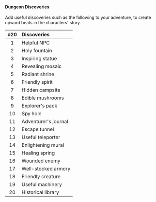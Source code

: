 #### Dungeon Discoveries

Add useful discoveries such as the following to your adventure, to create upward beats in the characters' story.

| d20 | Discoveries          |
|:---:|:---------------------|
|   1 | Helpful NPC          |
|   2 | Holy fountain        |
|   3 | Inspiring statue     |
|   4 | Revealing mosaic     |
|   5 | Radiant shrine       |
|   6 | Friendly spirit      |
|   7 | Hidden campsite      |
|   8 | Edible mushrooms     |
|   9 | Explorer's pack      |
|  10 | Spy hole             |
|  11 | Adventurer's journal |
|  12 | Escape tunnel        |
|  13 | Useful teleporter    |
|  14 | Enlightening mural   |
|  15 | Healing spring       |
|  16 | Wounded enemy        |
|  17 | Well-stocked armory  |
|  18 | Friendly creature    |
|  19 | Useful machinery     |
|  20 | Historical library   |
